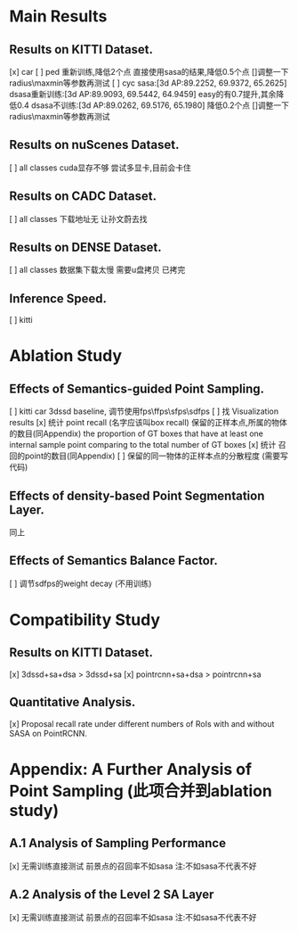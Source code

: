# Main Results

## Results on KITTI Dataset.
[x] car 
[ ] ped 
    重新训练,降低2个点
    直接使用sasa的结果,降低0.5个点
    []调整一下radius\maxmin等参数再测试
[ ] cyc
sasa:[3d   AP:89.2252, 69.9372, 65.2625] 
dsasa重新训练:[3d   AP:89.9093, 69.5442, 64.9459] easy的有0.7提升,其余降低0.4
dsasa不训练:[3d   AP:89.0262, 69.5176, 65.1980]
降低0.2个点
    []调整一下radius\maxmin等参数再测试

## Results on nuScenes Dataset.
[ ] all classes
cuda显存不够
尝试多显卡,目前会卡住
## Results on CADC Dataset.
[ ] all classes
下载地址无
让孙文蔚去找

## Results on DENSE Dataset.
[ ] all classes
数据集下载太慢
需要u盘拷贝
已拷完

## Inference Speed.
[ ] kitti

# Ablation Study 

## Effects of Semantics-guided Point Sampling.
[ ] kitti car 3dssd baseline, 调节使用fps\ffps\sfps\sdfps
[ ] 找 Visualization results
[x] 统计 point recall (名字应该叫box recall) 保留的正样本点,所属的物体的数目(同Appendix)
the proportion of GT boxes that have at least one internal sample point comparing to the total number of GT boxes
[x] 统计 召回的point的数目(同Appendix)
[ ] 保留的同一物体的正样本点的分散程度 (需要写代码)
## Effects of density-based Point Segmentation Layer.
同上
## Effects of Semantics Balance Factor.
[ ] 调节sdfps的weight decay (不用训练)

# Compatibility Study

## Results on KITTI Dataset.
[x] 3dssd+sa+dsa > 3dssd+sa
[x] pointrcnn+sa+dsa > pointrcnn+sa

## Quantitative Analysis.
[x] Proposal recall rate under different numbers of
RoIs with and without SASA on PointRCNN.

# Appendix: A Further Analysis of Point Sampling (此项合并到ablation study)

## A.1 Analysis of Sampling Performance
[x] 
无需训练直接测试
前景点的召回率不如sasa
注:不如sasa不代表不好
## A.2 Analysis of the Level 2 SA Layer
[x] 
无需训练直接测试
前景点的召回率不如sasa
注:不如sasa不代表不好

